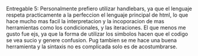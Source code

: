 Entregable 5:
Personalmente prefiero utilizar handlebars, ya que el lenguaje respeta practicamente a la perfeccion el 
lenguaje principal de html, lo que hace mucho mas facil la interpretacion y la incoporacion de mas 
herramientas como los condicionales, y las iteraciones. El que menos me gusto fue ejs, ya que la forma de 
utilizar los simbolos hacen que el codigo se vea sucio y genere confusion. Pug tambien se me hace una buena
herramienta y la sintaxis no es complicada solo es de acostumbrarse.